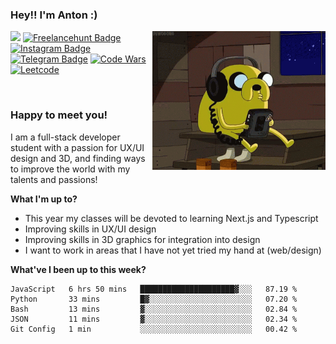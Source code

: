 ### Hey!! I'm Anton :) 

<img align="right" alt="GIF" src="https://github.com/solodovnykov/solodovnykov/blob/master/jake.gif" width="277" height="222" />

![](https://visitor-badge.glitch.me/badge?page_id=solodovnykov.solodovnykov)
[![Freelancehunt Badge](https://img.shields.io/badge/-Freelancehunt-0e76a8?style=flat-square&logo=)](https://freelancehunt.com/freelancer/solodovnykov.html )
[![Instagram Badge](https://img.shields.io/badge/-Instagram-e4405f?style=flat-square&logo=Instagram&logoColor=white)](https://www.instagram.com/daunpictures/)
[![Telegram Badge](https://img.shields.io/badge/-Telegram-9cf?style=flat-square&logo=Telegram&logoColor=white)](https://t.me/solodovnykov)
[![Code Wars](https://www.codewars.com/users/solodovnykov/badges/micro)](https://www.codewars.com/users/solodovnykov)
[![Leetcode](https://badges.peiyuan.ch/leetcode/solodovnykov/name)](https://leetcode.com/solodovnykov/)

&nbsp;


### Happy to meet you!

I am a full-stack developer student with a passion for UX/UI design and 3D, and finding ways to improve the world with my talents and passions! 

**What I'm up to?**

- This year my classes will be devoted to learning Next.js and Typescript
- Improving skills in UX/UI design
- Improving skills in 3D graphics for integration into design
- I want to work in areas that I have not yet tried my hand at (web/design)

**What've I been up to this week?** 

<!--START_SECTION:waka-->

```text
JavaScript   6 hrs 50 mins   █████████████████████▓░░░   87.19 %
Python       33 mins         █▓░░░░░░░░░░░░░░░░░░░░░░░   07.20 %
Bash         13 mins         ▓░░░░░░░░░░░░░░░░░░░░░░░░   02.84 %
JSON         11 mins         ▓░░░░░░░░░░░░░░░░░░░░░░░░   02.34 %
Git Config   1 min           ░░░░░░░░░░░░░░░░░░░░░░░░░   00.42 %
```

<!--END_SECTION:waka-->

